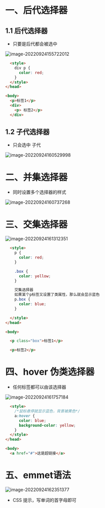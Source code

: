 # 一、后代选择器

## 1.1 后代选择器

- 只要是后代都会被选中

![image-20220924155722012](https://yrecord.oss-cn-hangzhou.aliyuncs.com/picture/202209241557133.png)

```html
  <style>
    div p {
      color: red;
    }
  </style>
</head>

<body>
  <p>标签1</p>
  <div>
    <p> 标签2</p>
  </div>

```

## 1.2 子代选择器

- 只会选中 子代

![image-20220924160529998](https://yrecord.oss-cn-hangzhou.aliyuncs.com/picture/202209241605123.png)

# 二、并集选择器

- 同时设置多个选择器的样式

![image-20220924160737268](https://yrecord.oss-cn-hangzhou.aliyuncs.com/picture/202209241607389.png)

# 三、交集选择器

![image-20220924161312351](https://yrecord.oss-cn-hangzhou.aliyuncs.com/picture/202209241613469.png)

```html
  <style>
    p {
      color: red;
    }

    .box {
      color: yellow;
    }

    交集选择器
    如果某个p标签又设置了类属性，那么就会显示蓝色
    p.box {
      color: blue;
    }

  </style>
</head>

<body>

  <p class="box">标签1</p> 

  <p>标签2</p>
```



# 四、hover 伪类选择器

- 任何标签都可以由该选择器

![image-20220924161757184](https://yrecord.oss-cn-hangzhou.aliyuncs.com/picture/202209241617264.png)

```html
  <style>
    /*鼠标悬停就显示蓝色，背景被黄色*/
    a:hover {
      color: blue;
      background-color: yellow;
    }
  </style>
</head>

<body>
  <a href="#">这是超链接</a>
```



# 五、emmet语法

![image-20220924162351377](https://yrecord.oss-cn-hangzhou.aliyuncs.com/picture/202209241623513.png)

- CSS 提示，写单词的首字母即可